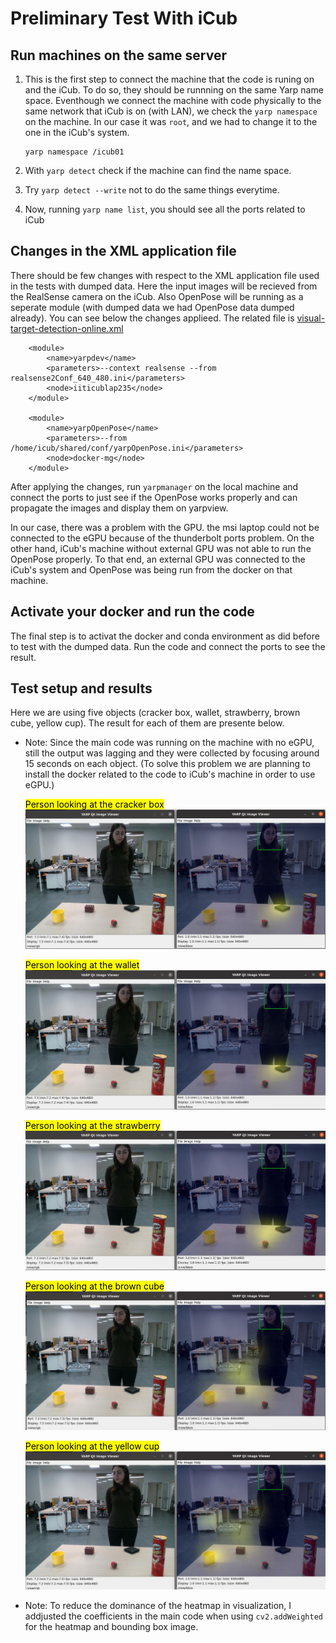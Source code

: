 # Preliminary Test With iCub
## Run machines on the same server
1. This is the first step to connect the machine that the code is runing on and the iCub. To do so, they should be runnning on the same Yarp name space. Eventhough we connect the machine with code physically to the same network that iCub is on (with LAN), we check the `yarp namespace` on the machine. In our case it was `root`, and we had to change it to the one in the iCub's system.

    ```
    yarp namespace /icub01
    ```
2. With `yarp detect` check if the machine can find the name space.
3. Try `yarp detect --write` not to do the same things everytime.
4. Now, running `yarp name list`, you should see all the ports related to iCub

## Changes in the XML application file
There should be few changes with respect to the XML application file used in the tests with dumped data. Here the input images will be recieved from the RealSense camera on the iCub. Also OpenPose will be running as a seperate module (with dumped data we had OpenPose data dumped already). You can see below the changes applieed. The related file is [visual-target-detection-online.xml](https://github.com/shivahanifi/online-visual-target-detection/blob/main/app/scripts/visual-target-detection-online.xml)
```
	<module>
		<name>yarpdev</name>
		<parameters>--context realsense --from realsense2Conf_640_480.ini</parameters>
		<node>iiticublap235</node>
	</module>

	<module>
		<name>yarpOpenPose</name>
		<parameters>--from /home/icub/shared/conf/yarpOpenPose.ini</parameters>
		<node>docker-mg</node>
	</module>
```
After applying the changes, run `yarpmanager` on the local machine and connect the ports to just see if the OpenPose works properly and can propagate the images and display them on yarpview. 

In our case, there was a problem with the GPU. the msi laptop could not be connected to the eGPU because of the thunderbolt ports problem. On the other hand, iCub's machine without external GPU was not able to run the OpenPose properly. To that end, an external GPU was connected to the iCub's system and OpenPose was being run from the docker on that machine.

## Activate your docker and run the code
The final step is to activat the docker and conda environment as did before to test with the dumped data. Run the code and connect the ports to see the result.

## Test setup and results
Here we are using five objects (cracker box, wallet, strawberry, brown cube, yellow cup). The result for each of them are presente below.

- Note: Since the main code was running on the machine with no eGPU, still the output was lagging and they were collected by focusing around 15 seconds on each object. (To solve this problem we are planning to install the docker related to the code to iCub's machine in order to use eGPU.)

	<mark>Person looking at the cracker box</mark>
	![cracker box](img/shiva_crackerbox.png)

	<mark>Person looking at the wallet</mark>
	![wallet](img/shiva_wallet.png)

	<mark>Person looking at the strawberry</mark>
	![strawberry](img/shiva_strawberry.png) 

	<mark>Person looking at the brown cube</mark>
	![brown cube](img/shiva_brownCube.png) 

	<mark>Person looking at the yellow cup</mark>
	![yellow cup](img/shiva_yellowCup.png) 

- Note: To reduce the dominance of the heatmap in visualization, I addjusted the coefficients in the main code when using `cv2.addWeighted` for the heatmap and bounding box image.
